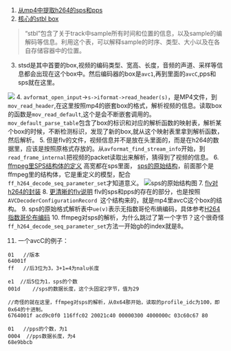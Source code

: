 1. [从mp4中提取h264的sps和pps](https://www.cnblogs.com/skyseraph/archive/2012/04/01/2429384.html)
2. [核心的stbl box](https://blog.csdn.net/datamining2005/article/details/72820195?locationNum=15&fps=1)

 >“stbl”包含了关于track中sample所有时间和位置的信息，以及sample的编解码等信息。利用这个表，可以解释sample的时序、类型、大小以及在各自存储容器中的位置。
 
3. stsd是其中首要的box,视频的编码类型、宽高、长度，音频的声道、采样等信息都会出现在这个box中。然后编码器的box是`avc1`,再到里面的`avcC`,pps和sps就在这里。

 ![](/Users/apple/Documents/avcC的结构.png)
4. `avformat_open_input`->`s->iformat->read_header(s)`，是MP4文件，到`mov_read_header`,在这里按照mp4的嵌套box的格式，解析视频的信息。读取box的函数是`mov_read_default`,这个是会不断嵌套调用的。`mov_default_parse_table`包含了box的标识和对应的解析函数的映射表，解析某个box的时候，不断检测标识，发现了新的box,就从这个映射表里拿到解析函数，然后解析。
5. 但是flv的文件，视频信息并不是放在头里面的，而是在h264的数据里，应该是按照原格式存放的。从`avformat_find_stream_info`开始，到`read_frame_internal`把视频的packet读取出来解析，猜得到了视频的信息。
6. [ffmpeg里SPS结构体的定义](http://www.ffmpeg.org/doxygen/2.1/structSPS.html) 高宽都在sps里面，
  [sps的原始结构](https://www.cnblogs.com/wainiwann/p/7477794.html)，前面那个是ffmpeg里的结构体，它是重定义的模型，配合`ff_h264_decode_seq_parameter_set`才知道意义。
  ![sps的原始结构图](/Users/apple/Downloads/sps结构.jpg)
7. [flv对h264的封装](https://blog.csdn.net/xin_hua_3/article/details/45481843) 
8. [更清晰的flv说明](https://www.cnblogs.com/chgaowei/p/5445597.html) flv的sps和pps的存在的部分，也是按照`AVCDecoderConfigurationRecord `这个结构来的，就是mp4里avcC这个box的结构。
9. sps的原始格式解析表中`ue(v)`表示无指数哥伦布熵编码，具体参考[H264 指数哥伦布编码](https://blog.csdn.net/szfhy/article/details/80901974)
10. ffmpeg对sps的解析，为什么跳过了第一个字节？这个很奇怪`ff_h264_decode_seq_parameter_set`方法一开始gb的index就是8。

11. 一个avcC的例子：

```
01   //版本
64001f
ff   //后3位为3，3+1=4为nalu长度

e1  //后5位为1，sps的个数
001d	//sps的数据长度，这个头固定2字节，值为29

//奇怪的就在这里，ffmpeg对sps的解析，从0x64那开始，读取的profile_idc为100，即0x64的十进制。
6764001f acd9c0f0 116ffc02 20021c40 00000300 4000000c 03c60c67 80

01   //pps的个数，为1
0004  //pps数据长度，为4
68e9bbcb
```